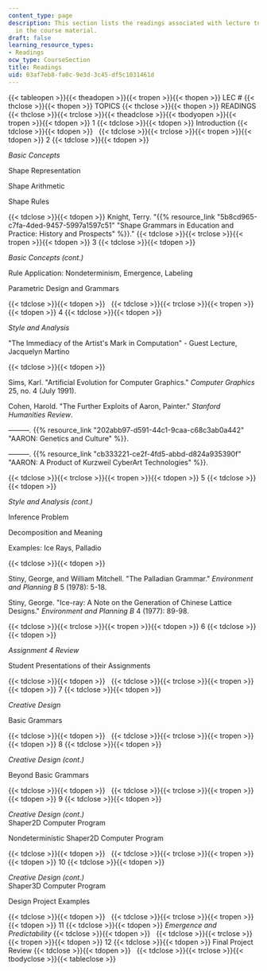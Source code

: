 ```yaml
---
content_type: page
description: This section lists the readings associated with lecture topics covered
  in the course material.
draft: false
learning_resource_types:
- Readings
ocw_type: CourseSection
title: Readings
uid: 03af7eb8-fa0c-9e3d-3c45-df5c1031461d
---
```

{{< tableopen >}}{{< theadopen >}}{{< tropen >}}{{< thopen >}}
LEC #
{{< thclose >}}{{< thopen >}}
TOPICS
{{< thclose >}}{{< thopen >}}
READINGS
{{< thclose >}}{{< trclose >}}{{< theadclose >}}{{< tbodyopen >}}{{< tropen >}}{{< tdopen >}}
1
{{< tdclose >}}{{< tdopen >}}
Introduction
{{< tdclose >}}{{< tdopen >}}
 
{{< tdclose >}}{{< trclose >}}{{< tropen >}}{{< tdopen >}}
2
{{< tdclose >}}{{< tdopen >}}

_Basic Concepts_

Shape Representation

Shape Arithmetic

Shape Rules

{{< tdclose >}}{{< tdopen >}}
Knight, Terry. "{{% resource_link "5b8cd965-c7fa-4ded-9457-5997a1597c51" "Shape Grammars in Education and Practice: History and Prospects" %}}."
{{< tdclose >}}{{< trclose >}}{{< tropen >}}{{< tdopen >}}
3
{{< tdclose >}}{{< tdopen >}}

_Basic Concepts (cont.)_

Rule Application: Nondeterminism, Emergence, Labeling

Parametric Design and Grammars

{{< tdclose >}}{{< tdopen >}}
 
{{< tdclose >}}{{< trclose >}}{{< tropen >}}{{< tdopen >}}
4
{{< tdclose >}}{{< tdopen >}}

_Style and Analysis_

"The Immediacy of the Artist's Mark in Computation" - Guest Lecture, Jacquelyn Martino

{{< tdclose >}}{{< tdopen >}}

Sims, Karl. "Artificial Evolution for Computer Graphics." _Computer Graphics_ 25, no. 4 (July 1991).

Cohen, Harold. "The Further Exploits of Aaron, Painter." _Stanford Humanities Review_.

———. {{% resource_link "202abb97-d591-44c1-9caa-c68c3ab0a442" "AARON: Genetics and Culture" %}}.

———. {{% resource_link "cb333221-ce2f-4fd5-abbd-d824a935390f" "AARON: A Product of Kurzweil CyberArt Technologies" %}}.

{{< tdclose >}}{{< trclose >}}{{< tropen >}}{{< tdopen >}}
5
{{< tdclose >}}{{< tdopen >}}

_Style and Analysis (cont.)_

Inference Problem

Decomposition and Meaning

Examples: Ice Rays, Palladio

{{< tdclose >}}{{< tdopen >}}

Stiny, George, and William Mitchell. "The Palladian Grammar." _Environment and Planning B_ 5 (1978): 5-18.

Stiny, George. "Ice-ray: A Note on the Generation of Chinese Lattice Designs." _Environment and Planning B_ 4 (1977): 89-98.

{{< tdclose >}}{{< trclose >}}{{< tropen >}}{{< tdopen >}}
6
{{< tdclose >}}{{< tdopen >}}

_Assignment 4 Review_

Student Presentations of their Assignments

{{< tdclose >}}{{< tdopen >}}
 
{{< tdclose >}}{{< trclose >}}{{< tropen >}}{{< tdopen >}}
7
{{< tdclose >}}{{< tdopen >}}

_Creative Design_

Basic Grammars

{{< tdclose >}}{{< tdopen >}}
 
{{< tdclose >}}{{< trclose >}}{{< tropen >}}{{< tdopen >}}
8
{{< tdclose >}}{{< tdopen >}}

_Creative Design (cont.)_

Beyond Basic Grammars

{{< tdclose >}}{{< tdopen >}}
 
{{< tdclose >}}{{< trclose >}}{{< tropen >}}{{< tdopen >}}
9
{{< tdclose >}}{{< tdopen >}}

_Creative Design (cont.)_   
Shaper2D Computer Program

Nondeterministic Shaper2D Computer Program

{{< tdclose >}}{{< tdopen >}}
 
{{< tdclose >}}{{< trclose >}}{{< tropen >}}{{< tdopen >}}
10
{{< tdclose >}}{{< tdopen >}}

_Creative Design (cont.)_   
Shaper3D Computer Program

Design Project Examples

{{< tdclose >}}{{< tdopen >}}
 
{{< tdclose >}}{{< trclose >}}{{< tropen >}}{{< tdopen >}}
11
{{< tdclose >}}{{< tdopen >}}
_Emergence and Predictability_
{{< tdclose >}}{{< tdopen >}}
 
{{< tdclose >}}{{< trclose >}}{{< tropen >}}{{< tdopen >}}
12
{{< tdclose >}}{{< tdopen >}}
Final Project Review
{{< tdclose >}}{{< tdopen >}}
 
{{< tdclose >}}{{< trclose >}}{{< tbodyclose >}}{{< tableclose >}}